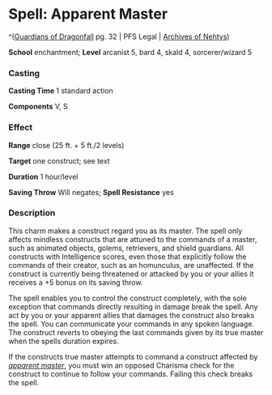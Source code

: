 # Spell: Apparent Master

^([Guardians of Dragonfall][ss-apparent-master] pg. 32 | PFS Legal | [Archives of Nehtys][sn-apparent-master])

**School** enchantment; **Level** arcanist 5, bard 4, skald 4, sorcerer/wizard 5

### Casting

**Casting Time** 1 standard action  

**Components** V, S

### Effect

**Range** close (25 ft. + 5 ft./2 levels)  

**Target** one construct; see text  

**Duration** 1 hour/level  

**Saving Throw** Will negates; **Spell Resistance** yes

### Description

This charm makes a construct regard you as its master. The spell only affects mindless constructs that are attuned to the commands of a master, such as animated objects, golems, retrievers, and shield guardians. All constructs with Intelligence scores, even those that explicitly follow the commands of their creator, such as an homunculus, are unaffected. If the construct is currently being threatened or attacked by you or your allies it receives a +5 bonus on its saving throw.  

The spell enables you to control the construct completely, with the sole exception that commands directly resulting in damage break the spell. Any act by you or your apparent allies that damages the construct also breaks the spell. You can communicate your commands in any spoken language. The construct reverts to obeying the last commands given by its true master when the spells duration expires.  

If the constructs true master attempts to command a construct affected by _[apparent master]_, you must win an opposed Charisma check for the construct to continue to follow your commands. Failing this check breaks the spell.

[ss-apparent-master]: http://paizo.com/store/paizo/pathf
[sn-apparent-master]: http://www.archivesofnethys.com/SpellDisplay.aspx?ItemName=Apparent%20Master
[apparent master]: http://www.archivesofnethys.com/SpellDisplay.aspx?ItemName=apparent%20master
